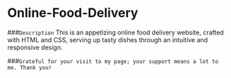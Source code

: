 # Online-Food-Delivery

###`Description`
This is an appetizing online food delivery website, crafted with HTML and CSS, serving up tasty dishes through an intuitive and responsive design.


###`Grateful for your visit to my page; your support means a lot to me. Thank you!`